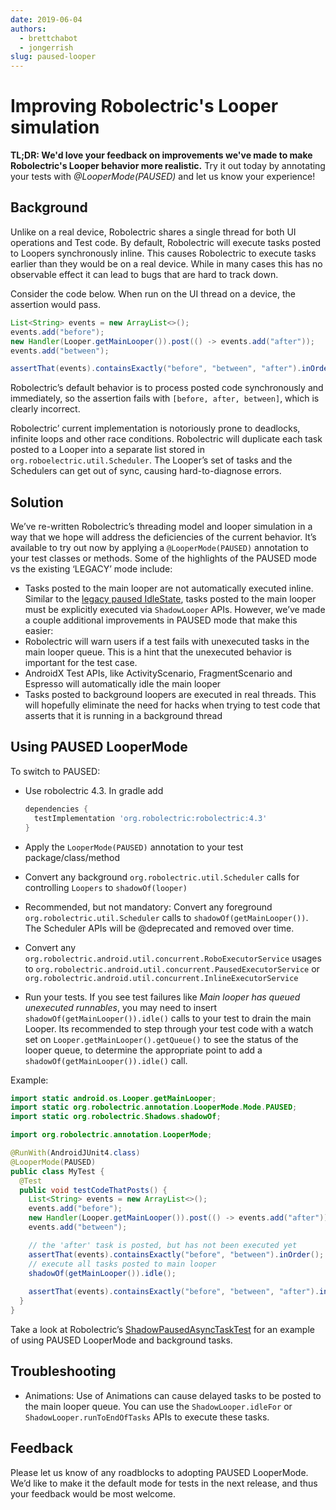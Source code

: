 ```yaml
---
date: 2019-06-04
authors:
  - brettchabot
  - jongerrish
slug: paused-looper
---
```


# Improving Robolectric's Looper simulation

**TL;DR: We'd love your feedback on improvements we've made to make Robolectric's Looper behavior 
more realistic.** Try it out today by annotating your tests with _@LooperMode(PAUSED)_ and let us 
know your experience!

<!-- more -->

## Background

Unlike on a real device, Robolectric shares a single thread for both UI operations and Test code. 
By default, Robolectric will execute tasks posted to Loopers synchronously inline. 
This causes Robolectric to execute tasks earlier than they would be on a real device. 
While in many cases this has no observable effect it can lead to bugs that are hard to track down.

Consider the code below. When run on the UI thread on a device, the assertion would pass.  


```java
List<String> events = new ArrayList<>();
events.add("before");
new Handler(Looper.getMainLooper()).post(() -> events.add("after"));
events.add("between");

assertThat(events).containsExactly("before", "between", "after").inOrder();
```


Robolectric’s default behavior is to process posted code synchronously and immediately, so the
assertion fails with `[before, after, between]`, which is clearly incorrect.

Robolectric’ current implementation is notoriously prone to deadlocks, infinite loops and other race
 conditions. Robolectric will duplicate each task posted to a Looper into a separate list stored in 
 `org.roboelectric.util.Scheduler`. The Looper’s set of tasks and the Schedulers can get out of
 sync, causing hard-to-diagnose errors. 


## Solution

We’ve re-written Robolectric’s threading model and looper simulation in a way that we hope will
address the deficiencies of the current behavior. It’s available to try out now by applying a 
`@LooperMode(PAUSED)` annotation to your test classes or methods. Some of the highlights of the 
PAUSED mode vs the existing ‘LEGACY’ mode include:


*   Tasks posted to the main looper are not automatically executed inline. Similar to the
[ legacy paused IdleState](../../javadoc/4.3/org/robolectric/util/Scheduler.IdleState.html#PAUSED), 
tasks posted to the main looper must be explicitly executed via `ShadowLooper` APIs. However, 
we’ve made a couple additional improvements in PAUSED mode that make this easier:
*   Robolectric will warn users if a test fails with unexecuted tasks in the main looper queue. 
This is a hint that the unexecuted behavior is important for the test case.
*   AndroidX Test APIs, like ActivityScenario, FragmentScenario and Espresso will automatically idle
 the main looper
*   Tasks posted to background loopers are executed in real threads. This will hopefully 
eliminate the need for hacks when trying to test code that asserts that it is running in a
background thread


## Using PAUSED LooperMode

To switch to PAUSED:

*   Use robolectric 4.3. In gradle add

    ```groovy
    dependencies {
      testImplementation 'org.robolectric:robolectric:4.3'
    }
    ```

*   Apply the `LooperMode(PAUSED)` annotation to your test package/class/method
*   Convert any background `org.robolectric.util.Scheduler` calls for controlling `Loopers` to 
`shadowOf(looper)`
* Recommended, but not mandatory: Convert any foreground `org.robolectric.util.Scheduler` calls 
to `shadowOf(getMainLooper())`. The Scheduler APIs will be @deprecated and removed over time.
*    Convert any `org.robolectric.android.util.concurrent.RoboExecutorService` usages to 
`org.robolectric.android.util.concurrent.PausedExecutorService` or
`org.robolectric.android.util.concurrent.InlineExecutorService`
*   Run your tests. If you see test failures like _Main looper has queued unexecuted runnables_, 
you may need to insert `shadowOf(getMainLooper()).idle()` calls to your test to
drain the main Looper. Its recommended to step through your test code with a watch set on 
`Looper.getMainLooper().getQueue()` to see the status of the looper queue, to determine the
appropriate point to add a `shadowOf(getMainLooper()).idle()` call.

Example:

```java
import static android.os.Looper.getMainLooper;
import static org.robolectric.annotation.LooperMode.Mode.PAUSED;
import static org.robolectric.Shadows.shadowOf;

import org.robolectric.annotation.LooperMode;

@RunWith(AndroidJUnit4.class)
@LooperMode(PAUSED)
public class MyTest {
  @Test
  public void testCodeThatPosts() {
    List<String> events = new ArrayList<>();
    events.add("before");
    new Handler(Looper.getMainLooper()).post(() -> events.add("after"));
    events.add("between");

    // the 'after' task is posted, but has not been executed yet
    assertThat(events).containsExactly("before", "between").inOrder();
    // execute all tasks posted to main looper 
    shadowOf(getMainLooper()).idle();
   
    assertThat(events).containsExactly("before", "between", "after").inOrder();
  }
}
```


Take a look at Robolectric’s [ShadowPausedAsyncTaskTest](https://github.com/robolectric/robolectric/blob/master/robolectric/src/test/java/org/robolectric/shadows/ShadowPausedAsyncTaskTest.java) for an example of using PAUSED LooperMode and background tasks.


## Troubleshooting

*   Animations: Use of Animations can cause delayed tasks to be posted to the main looper queue. 
You can use the `ShadowLooper.idleFor` or `ShadowLooper.runToEndOfTasks` APIs to execute these tasks.

## Feedback

Please let us know of any roadblocks to adopting PAUSED LooperMode.
We’d like to make it the default mode for tests in the next release, and thus your feedback would be
 most welcome. 
